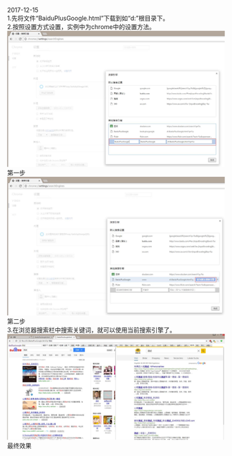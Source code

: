 2017-12-15  
1.先将文件“BaiduPlusGoogle.html”下载到如“d:”根目录下。  
2.按照设置方式设置，实例中为chrome中的设置方法。  
![image](https://github.com/edwinchang/BaiduPlusGoogle/blob/master/images/step1.jpg)  
第一步  
![image](https://github.com/edwinchang/BaiduPlusGoogle/blob/master/images/step2.jpg)  
第二步  
3.在浏览器搜索栏中搜索关键词，就可以使用当前搜索引擎了。  
![image](https://github.com/edwinchang/BaiduPlusGoogle/blob/master/images/final.jpg)  
最终效果
